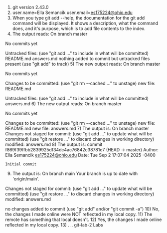1) git version 2.43.0
2) user.name=Ella Semancik
user.email=es175224@ohio.edu
3) When you type
git add --help, the documentation for the git add command will be displayed. It shows a description, what the command does, and it's purpose, which is to add file contents to the index.
4) The output reads:
On branch master

No commits yet

Untracked files:
(use "git add <file>..." to include in what will be committed)
    README.md
    answers.md
nothing added to commit but untracked files present (use "git add" to track)
5) The new output reads:
On branch master

No commits yet

Changes to be committed:
    (use "git rm --cached <file>..." to unstage)
    new file:  README.md

Untracked files:
(use "git add <file>..." to include in what will be committed)
    answers.md
6) The new output reads:
On branch master

No commits yet

Changes to be committed:
    (use "git rm --cached <file>..." to unstage)
    new file:  README.md
    new file:  answers.md
7) The output is:
On branch master
Changes not staged for commit:
    (use "git add <file>..." to update what will be committed)
    (use "git restore <file>..." to discard changes in working directory)
        modified: answers.md
8) The output is:
commit f869f39ffbb2839925df34dc4ac76842c38781e7 (HEAD -> master)
Author: Ella Semancik <es175224@ohio.edu>
Date:   Tue Sep 2 17:07:04 2025 -0400

    Initial commit
9) The output is:
On branch main
Your branch is up to date with 'origin/main'.

Changes not staged for commit:
  (use "git add <file>..." to update what will be committed)
  (use "git restore <file>..." to discard changes in working directory)
	modified:   answers.md

no changes added to commit (use "git add" and/or "git commit -a")
10) No, the changes I made online were NOT reflected in my local copy.
11) The remote has something that local doesn't.
12) Yes, the changes I made online reflected in my local copy.
13) .  .. git-lab-2 Labs


